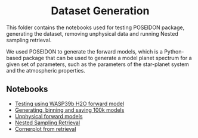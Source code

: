 <h1 align="center">
Dataset Generation</br>
</h1>

This folder contains the notebooks used for testing POSEIDON package, generating the dataset, removing unphysical data and running Nested sampling retrieval.

We used POSEIDON to generate the forward models, which is a Python-based package that can be used to generate a model planet spectrum for a given set of parameters, such as the parameters of the star-planet system and the atmospheric properties.


## Notebooks
* [Testing using WASP39b H2O forward model](transmission_poseidon_h20.ipynb)
* [Generating, binning and saving 100k models](transmission_poseidon_r1000_data_100k.ipynb)
* [Unphysical forward models](100k_dataset_nan.ipynb)
* [Nested Sampling Retrieval](pos_100k_ret.ipynb)
* [Cornerplot from retrieval](corner.pdf)
